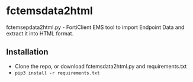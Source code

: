 # fctemsdata2html
fctemsepdata2html.py - FortiClient EMS tool to import Endpoint Data and extract it into HTML format.

## Installation
* Clone the repo, or download fctemsdata2html.py and requirements.txt
* ```pip3 install -r requirements.txt```
